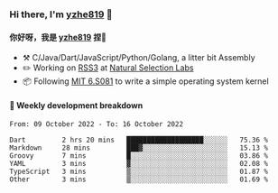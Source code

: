 ### Hi there, I'm [yzhe819](https://github.com/yzhe819) 👋

#### 你好呀，我是 [yzhe819](https://github.com/yzhe819) 捏👋

- :hammer_and_pick: C/Java/Dart/JavaScript/Python/Golang, a litter bit Assembly
- :pencil2: Working on [RSS3](https://github.com/NaturalSelectionLabs/RSS3) at [Natural Selection Labs](https://github.com/NaturalSelectionLabs)
- 📦 Following [MIT 6.S081](https://pdos.csail.mit.edu/6.S081/2020/) to write a simple operating system kernel



#### 📝 Weekly development breakdown

<!--START_SECTION:waka-->

```text
From: 09 October 2022 - To: 16 October 2022

Dart         2 hrs 20 mins   ███████████████████░░░░░░   75.36 %
Markdown     28 mins         ███▓░░░░░░░░░░░░░░░░░░░░░   15.13 %
Groovy       7 mins          █░░░░░░░░░░░░░░░░░░░░░░░░   03.86 %
YAML         3 mins          ▓░░░░░░░░░░░░░░░░░░░░░░░░   02.08 %
TypeScript   3 mins          ▒░░░░░░░░░░░░░░░░░░░░░░░░   01.87 %
Other        3 mins          ▒░░░░░░░░░░░░░░░░░░░░░░░░   01.69 %
```

<!--END_SECTION:waka-->




